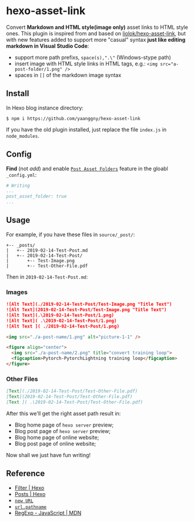 # hexo-asset-link
Convert **Markdown and HTML style(image only)** asset links to HTML style ones.
This plugin is inspired from and based on [liolok/hexo-asset-link](https://github.com/liolok/hexo-asset-link), but with new features added to support more "casual" syntax **just like editing markdown in Visual Studio Code**:
- support more path prefixs, `space(s),".\"` (Windows-stype path)
- insert image with HTML style links in HTML tags, e.g.: `<img src="a-post-folder/1.png" />`
- spaces in `[]` of the markdown image syntax

## Install

In Hexo blog instance directory:
```shell
$ npm i https://github.com/yaanggny/hexo-asset-link
```

If you have the old plugin installed, just replace the file `index.js` in `node_modules`.

## Config

**Find** (not *add*) and enable [`Post Asset Folders`](https://hexo.io/docs/asset-folders#Post-Asset-Folder) feature in the gloabl `_config.yml`:

```yml
# Writing
...
post_asset_folder: true
...
```

## Usage

For example, if you have these files in `source/_post/`:

```
+-- _posts/
|   +-- 2019-02-14-Test-Post.md
|   +-- 2019-02-14-Test-Post/
|       +-- Test-Image.png
|       +-- Test-Other-File.pdf
```

Then in `2019-02-14-Test-Post.md`:

### Images

```markdown
![Alt Text](./2019-02-14-Test-Post/Test-Image.png "Title Text")
![Alt Text](2019-02-14-Test-Post/Test-Image.png "Title Text")
![Alt Text](.\2019-02-14-Test-Post/1.png)
![Alt Text]( .\2019-02-14-Test-Post/1.png)
![Alt Text ]( ./2019-02-14-Test-Post/1.png)

<img src="./a-post-name/1.png" alt="picture-1-1" />

<figure align="center">​
  <img src="./a-post-name/2.png" title="convert training loop">​
  <figcaption>Pytorch-PytorchLightning training loop</figcaption>​
</figure>
```

### Other Files

```markdown
[Text](./2019-02-14-Test-Post/Test-Other-File.pdf)
[Text](2019-02-14-Test-Post/Test-Other-File.pdf)
[Text ]( .\2019-02-14-Test-Post/Test-Other-File.pdf)
```

After this we'll get the right asset path result in:

- Blog home page of `hexo server` preview;
- Blog post page of `hexo server` preview;
- Blog home page of online website;
- Blog post page of online website;

Now shall we just have fun writing!

## Reference

- [Filter | Hexo](https://hexo.io/api/filter "Filter | Hexo")
- [Posts | Hexo](https://hexo.io/api/posts "Posts | Hexo")
- [`new URL`](https://nodejs.org/docs/latest-v18.x/api/url.html#new-urlinput-base)
- [`url.pathname`](https://nodejs.org/docs/latest-v18.x/api/url.html#urlpathname)
- [RegExp - JavaScript | MDN](https://developer.mozilla.org/en-US/docs/Web/JavaScript/Reference/Global_Objects/RegExp "RegExp - JavaScript | MDN")
